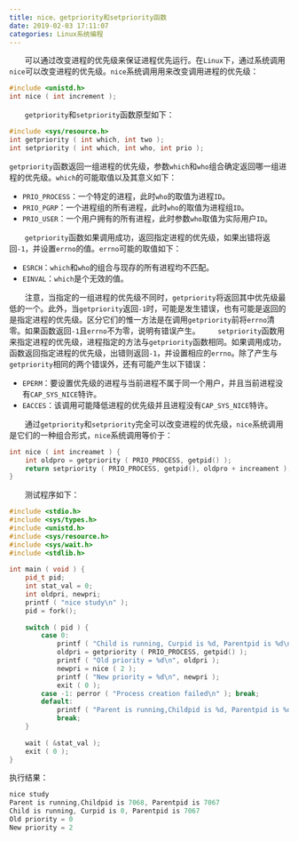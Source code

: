 ```yaml
---
title: nice、getpriority和setpriority函数
date: 2019-02-03 17:11:07
categories: Linux系统编程
---
```

&emsp;&emsp;可以通过改变进程的优先级来保证进程优先运行。在`Linux`下，通过系统调用`nice`可以改变进程的优先级。`nice`系统调用用来改变调用进程的优先级：

``` cpp
#include <unistd.h>
int nice ( int increment );
```

&emsp;&emsp;`getpriority`和`setpriority`函数原型如下：

``` cpp
#include <sys/resource.h>
int getpriority ( int which, int two );
int setpriority ( int which, int who, int prio );
```

`getpriority`函数返回一组进程的优先级，参数`which`和`who`组合确定返回哪一组进程的优先级。`which`的可能取值以及其意义如下：

- `PRIO_PROCESS`：一个特定的进程，此时`who`的取值为进程`ID`。
- `PRIO_PGRP`：一个进程组的所有进程，此时`who`的取值为进程组`ID`。
- `PRIO_USER`：一个用户拥有的所有进程，此时参数`who`取值为实际用户`ID`。

&emsp;&emsp;`getpriority`函数如果调用成功，返回指定进程的优先级，如果出错将返回`-1`，并设置`errno`的值。`errno`可能的取值如下：

- `ESRCH`：`which`和`who`的组合与现存的所有进程均不匹配。
- `EINVAL`：`which`是个无效的值。

&emsp;&emsp;注意，当指定的一组进程的优先级不同时，`getpriority`将返回其中优先级最低的一个。此外，当`getpriority`返回`-1`时，可能是发生错误，也有可能是返回的是指定进程的优先级。区分它们的惟一方法是在调用`getpriority`前将`errno`清零。如果函数返回`-1`且`errno`不为零，说明有错误产生。
&emsp;&emsp;`setpriority`函数用来指定进程的优先级，进程指定的方法与`getpriority`函数相同。如果调用成功，函数返回指定进程的优先级，出错则返回`-1`，并设置相应的`errno`。除了产生与`getpriority`相同的两个错误外，还有可能产生以下错误：

- `EPERM`：要设置优先级的进程与当前进程不属于同一个用户，并且当前进程没有`CAP_SYS_NICE`特许。
- `EACCES`：该调用可能降低进程的优先级并且进程没有`CAP_SYS_NICE`特许。

&emsp;&emsp;通过`getpriority`和`setpriority`完全可以改变进程的优先级，`nice`系统调用是它们的一种组合形式，`nice`系统调用等价于：

``` cpp
int nice ( int increamet ) {
    int oldpro = getpriority ( PRIO_PROCESS, getpid() );
    return setpriority ( PRIO_PROCESS, getpid(), oldpro + increament );
}
```

&emsp;&emsp;测试程序如下：

``` cpp
#include <stdio.h>
#include <sys/types.h>
#include <unistd.h>
#include <sys/resource.h>
#include <sys/wait.h>
#include <stdlib.h>
​
int main ( void ) {
    pid_t pid;
    int stat_val = 0;
    int oldpri, newpri;
    printf ( "nice study\n" );
    pid = fork();
​
    switch ( pid ) {
        case 0:
            printf ( "Child is running, Curpid is %d, Parentpid is %d\n", pid, getppid() );
            oldpri = getpriority ( PRIO_PROCESS, getpid() );
            printf ( "Old priority = %d\n", oldpri );
            newpri = nice ( 2 );
            printf ( "New priority = %d\n", newpri );
            exit ( 0 );
        case -1: perror ( "Process creation failed\n" ); break;
        default:
            printf ( "Parent is running,Childpid is %d, Parentpid is %d\n", pid, getpid() );
            break;
    }
​
    wait ( &stat_val );
    exit ( 0 );
}
```

执行结果：

``` cpp
nice study
Parent is running,Childpid is 7068, Parentpid is 7067
Child is running, Curpid is 0, Parentpid is 7067
Old priority = 0
New priority = 2
```